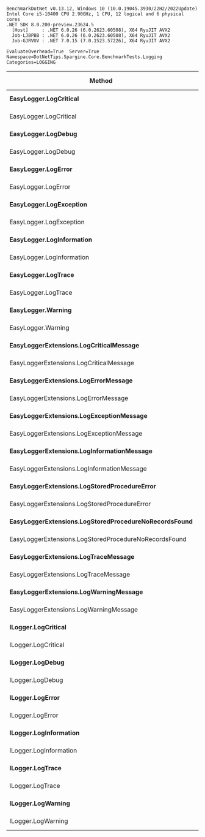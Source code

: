 ```

BenchmarkDotNet v0.13.12, Windows 10 (10.0.19045.3930/22H2/2022Update)
Intel Core i5-10400 CPU 2.90GHz, 1 CPU, 12 logical and 6 physical cores
.NET SDK 8.0.200-preview.23624.5
  [Host]     : .NET 6.0.26 (6.0.2623.60508), X64 RyuJIT AVX2
  Job-LJBPBB : .NET 6.0.26 (6.0.2623.60508), X64 RyuJIT AVX2
  Job-GJRVUV : .NET 7.0.15 (7.0.1523.57226), X64 RyuJIT AVX2

EvaluateOverhead=True  Server=True  Namespace=DotNetTips.Spargine.Core.BenchmarkTests.Logging  
Categories=LOGGING  

```
| Method                                                | Runtime  | Mean      | Error     | StdDev    | StdErr    | Median    | Min       | Q1        | Q3        | Max       | Op/s          | CI99.9% Margin | Iterations | Kurtosis | MValue | Skewness | Rank | LogicalGroup | Baseline | Code Size | Allocated |
|------------------------------------------------------ |--------- |----------:|----------:|----------:|----------:|----------:|----------:|----------:|----------:|----------:|--------------:|---------------:|-----------:|---------:|-------:|---------:|-----:|------------- |--------- |----------:|----------:|
| **EasyLogger.LogCritical**                                | **.NET 6.0** |  **3.642 ns** | **0.0975 ns** | **0.1197 ns** | **0.0255 ns** |  **3.576 ns** |  **3.521 ns** |  **3.552 ns** |  **3.736 ns** |  **3.922 ns** | **274,583,431.5** |      **0.0975 ns** |      **22.00** |    **2.485** |  **2.000** |   **0.8810** |    **2** | *****            | **No**       |     **124 B** |         **-** |
| EasyLogger.LogCritical                                | .NET 7.0 |  3.328 ns | 0.0280 ns | 0.0262 ns | 0.0068 ns |  3.314 ns |  3.291 ns |  3.310 ns |  3.341 ns |  3.375 ns | 300,521,252.7 |      0.0280 ns |      15.00 |    1.906 |  2.000 |   0.5889 |    1 | *            | No       |     118 B |         - |
| **EasyLogger.LogDebug**                                   | **.NET 6.0** |  **4.262 ns** | **0.0123 ns** | **0.0109 ns** | **0.0029 ns** |  **4.264 ns** |  **4.247 ns** |  **4.251 ns** |  **4.269 ns** |  **4.280 ns** | **234,627,983.6** |      **0.0123 ns** |      **14.00** |    **1.551** |  **2.000** |   **0.1295** |    **5** | *****            | **No**       |     **114 B** |         **-** |
| EasyLogger.LogDebug                                   | .NET 7.0 |  3.545 ns | 0.0140 ns | 0.0117 ns | 0.0032 ns |  3.545 ns |  3.522 ns |  3.542 ns |  3.547 ns |  3.569 ns | 282,105,945.6 |      0.0140 ns |      13.00 |    3.093 |  2.000 |   0.2049 |    2 | *            | No       |     108 B |         - |
| **EasyLogger.LogError**                                   | **.NET 6.0** |  **3.779 ns** | **0.0182 ns** | **0.0161 ns** | **0.0043 ns** |  **3.776 ns** |  **3.758 ns** |  **3.768 ns** |  **3.782 ns** |  **3.812 ns** | **264,614,349.2** |      **0.0182 ns** |      **14.00** |    **2.328** |  **2.000** |   **0.7753** |    **3** | *****            | **No**       |     **114 B** |         **-** |
| EasyLogger.LogError                                   | .NET 7.0 |  3.564 ns | 0.0221 ns | 0.0207 ns | 0.0053 ns |  3.558 ns |  3.540 ns |  3.545 ns |  3.581 ns |  3.603 ns | 280,559,400.3 |      0.0221 ns |      15.00 |    1.695 |  2.000 |   0.4129 |    2 | *            | No       |     108 B |         - |
| **EasyLogger.LogException**                               | **.NET 6.0** |  **4.027 ns** | **0.0241 ns** | **0.0213 ns** | **0.0057 ns** |  **4.026 ns** |  **3.993 ns** |  **4.012 ns** |  **4.037 ns** |  **4.063 ns** | **248,312,400.0** |      **0.0241 ns** |      **14.00** |    **1.820** |  **2.000** |   **0.1912** |    **4** | *****            | **No**       |     **124 B** |         **-** |
| EasyLogger.LogException                               | .NET 7.0 |  3.312 ns | 0.0193 ns | 0.0180 ns | 0.0047 ns |  3.308 ns |  3.287 ns |  3.298 ns |  3.324 ns |  3.346 ns | 301,976,021.3 |      0.0193 ns |      15.00 |    1.892 |  2.000 |   0.4714 |    1 | *            | No       |     118 B |         - |
| **EasyLogger.LogInformation**                             | **.NET 6.0** |  **4.022 ns** | **0.0214 ns** | **0.0201 ns** | **0.0052 ns** |  **4.017 ns** |  **3.999 ns** |  **4.006 ns** |  **4.033 ns** |  **4.063 ns** | **248,653,099.5** |      **0.0214 ns** |      **15.00** |    **2.046** |  **2.000** |   **0.6586** |    **4** | *****            | **No**       |     **114 B** |         **-** |
| EasyLogger.LogInformation                             | .NET 7.0 |  3.554 ns | 0.0280 ns | 0.0262 ns | 0.0068 ns |  3.552 ns |  3.521 ns |  3.531 ns |  3.573 ns |  3.597 ns | 281,355,326.3 |      0.0280 ns |      15.00 |    1.510 |  2.000 |   0.2283 |    2 | *            | No       |     108 B |         - |
| **EasyLogger.LogTrace**                                   | **.NET 6.0** |  **3.308 ns** | **0.0205 ns** | **0.0192 ns** | **0.0050 ns** |  **3.309 ns** |  **3.278 ns** |  **3.295 ns** |  **3.322 ns** |  **3.337 ns** | **302,317,822.7** |      **0.0205 ns** |      **15.00** |    **1.623** |  **2.000** |  **-0.0243** |    **1** | *****            | **No**       |     **111 B** |         **-** |
| EasyLogger.LogTrace                                   | .NET 7.0 |  3.546 ns | 0.0233 ns | 0.0218 ns | 0.0056 ns |  3.541 ns |  3.522 ns |  3.527 ns |  3.562 ns |  3.585 ns | 281,968,871.6 |      0.0233 ns |      15.00 |    1.687 |  2.000 |   0.5110 |    2 | *            | No       |     105 B |         - |
| **EasyLogger.Warning**                                    | **.NET 6.0** |  **4.028 ns** | **0.0260 ns** | **0.0243 ns** | **0.0063 ns** |  **4.015 ns** |  **4.001 ns** |  **4.012 ns** |  **4.046 ns** |  **4.089 ns** | **248,253,741.0** |      **0.0260 ns** |      **15.00** |    **3.044** |  **2.000** |   **0.9035** |    **4** | *****            | **No**       |     **114 B** |         **-** |
| EasyLogger.Warning                                    | .NET 7.0 |  3.561 ns | 0.0204 ns | 0.0191 ns | 0.0049 ns |  3.562 ns |  3.537 ns |  3.545 ns |  3.571 ns |  3.599 ns | 280,780,698.2 |      0.0204 ns |      15.00 |    1.893 |  2.000 |   0.4732 |    2 | *            | No       |     108 B |         - |
| **EasyLoggerExtensions.LogCriticalMessage**               | **.NET 6.0** |  **4.776 ns** | **0.0213 ns** | **0.0200 ns** | **0.0052 ns** |  **4.769 ns** |  **4.739 ns** |  **4.763 ns** |  **4.790 ns** |  **4.816 ns** | **209,394,660.4** |      **0.0213 ns** |      **15.00** |    **2.209** |  **2.000** |   **0.2155** |    **9** | *****            | **No**       |     **279 B** |         **-** |
| EasyLoggerExtensions.LogCriticalMessage               | .NET 7.0 |  5.045 ns | 0.1301 ns | 0.2883 ns | 0.0375 ns |  4.975 ns |  4.723 ns |  4.795 ns |  5.249 ns |  5.616 ns | 198,205,759.0 |      0.1301 ns |      59.00 |    2.157 |  2.615 |   0.6867 |   12 | *            | No       |     276 B |         - |
| **EasyLoggerExtensions.LogErrorMessage**                  | **.NET 6.0** |  **4.405 ns** | **0.0131 ns** | **0.0109 ns** | **0.0030 ns** |  **4.405 ns** |  **4.380 ns** |  **4.402 ns** |  **4.412 ns** |  **4.424 ns** | **227,012,714.8** |      **0.0131 ns** |      **13.00** |    **2.986** |  **2.000** |  **-0.5195** |    **6** | *****            | **No**       |     **261 B** |         **-** |
| EasyLoggerExtensions.LogErrorMessage                  | .NET 7.0 |  4.496 ns | 0.0233 ns | 0.0218 ns | 0.0056 ns |  4.486 ns |  4.471 ns |  4.481 ns |  4.512 ns |  4.532 ns | 222,426,000.2 |      0.0233 ns |      15.00 |    1.676 |  2.000 |   0.6053 |    7 | *            | No       |     248 B |         - |
| **EasyLoggerExtensions.LogExceptionMessage**              | **.NET 6.0** |  **4.587 ns** | **0.0260 ns** | **0.0243 ns** | **0.0063 ns** |  **4.581 ns** |  **4.560 ns** |  **4.566 ns** |  **4.604 ns** |  **4.636 ns** | **217,988,754.3** |      **0.0260 ns** |      **15.00** |    **1.866** |  **2.000** |   **0.5493** |    **8** | *****            | **No**       |     **261 B** |         **-** |
| EasyLoggerExtensions.LogExceptionMessage              | .NET 7.0 |  4.494 ns | 0.0242 ns | 0.0226 ns | 0.0058 ns |  4.493 ns |  4.467 ns |  4.476 ns |  4.510 ns |  4.542 ns | 222,499,386.7 |      0.0242 ns |      15.00 |    2.048 |  2.000 |   0.5398 |    7 | *            | No       |     248 B |         - |
| **EasyLoggerExtensions.LogInformationMessage**            | **.NET 6.0** |  **4.353 ns** | **0.0208 ns** | **0.0194 ns** | **0.0050 ns** |  **4.345 ns** |  **4.326 ns** |  **4.340 ns** |  **4.369 ns** |  **4.394 ns** | **229,700,272.2** |      **0.0208 ns** |      **15.00** |    **1.998** |  **2.000** |   **0.5076** |    **6** | *****            | **No**       |     **261 B** |         **-** |
| EasyLoggerExtensions.LogInformationMessage            | .NET 7.0 |  4.789 ns | 0.1412 ns | 0.4162 ns | 0.0416 ns |  4.520 ns |  4.459 ns |  4.485 ns |  5.361 ns |  5.492 ns | 208,802,739.9 |      0.1412 ns |     100.00 |    1.810 |  2.812 |   0.8377 |   10 | *            | No       |     248 B |         - |
| **EasyLoggerExtensions.LogStoredProcedureError**          | **.NET 6.0** |  **4.807 ns** | **0.0216 ns** | **0.0202 ns** | **0.0052 ns** |  **4.806 ns** |  **4.781 ns** |  **4.791 ns** |  **4.818 ns** |  **4.844 ns** | **208,016,461.7** |      **0.0216 ns** |      **15.00** |    **1.812** |  **2.000** |   **0.4656** |   **11** | *****            | **No**       |     **279 B** |         **-** |
| EasyLoggerExtensions.LogStoredProcedureError          | .NET 7.0 |  4.735 ns | 0.0249 ns | 0.0233 ns | 0.0060 ns |  4.727 ns |  4.705 ns |  4.718 ns |  4.751 ns |  4.779 ns | 211,204,127.5 |      0.0249 ns |      15.00 |    1.916 |  2.000 |   0.5286 |    9 | *            | No       |     276 B |         - |
| **EasyLoggerExtensions.LogStoredProcedureNoRecordsFound** | **.NET 6.0** |  **4.510 ns** | **0.0200 ns** | **0.0187 ns** | **0.0048 ns** |  **4.504 ns** |  **4.482 ns** |  **4.498 ns** |  **4.524 ns** |  **4.546 ns** | **221,749,093.7** |      **0.0200 ns** |      **15.00** |    **1.927** |  **2.000** |   **0.4748** |    **7** | *****            | **No**       |     **261 B** |         **-** |
| EasyLoggerExtensions.LogStoredProcedureNoRecordsFound | .NET 7.0 |  4.016 ns | 0.0219 ns | 0.0194 ns | 0.0052 ns |  4.016 ns |  3.993 ns |  3.998 ns |  4.028 ns |  4.052 ns | 249,001,309.3 |      0.0219 ns |      14.00 |    1.612 |  2.000 |   0.3468 |    4 | *            | No       |     248 B |         - |
| **EasyLoggerExtensions.LogTraceMessage**                  | **.NET 6.0** |  **5.051 ns** | **0.0202 ns** | **0.0179 ns** | **0.0048 ns** |  **5.048 ns** |  **5.023 ns** |  **5.041 ns** |  **5.059 ns** |  **5.092 ns** | **197,969,416.0** |      **0.0202 ns** |      **14.00** |    **2.754** |  **2.000** |   **0.5007** |   **12** | *****            | **No**       |     **255 B** |         **-** |
| EasyLoggerExtensions.LogTraceMessage                  | .NET 7.0 |  4.511 ns | 0.0350 ns | 0.0327 ns | 0.0085 ns |  4.508 ns |  4.472 ns |  4.481 ns |  4.532 ns |  4.581 ns | 221,699,433.0 |      0.0350 ns |      15.00 |    2.146 |  2.000 |   0.5426 |    7 | *            | No       |     242 B |         - |
| **EasyLoggerExtensions.LogWarningMessage**                | **.NET 6.0** |  **4.382 ns** | **0.0304 ns** | **0.0285 ns** | **0.0073 ns** |  **4.377 ns** |  **4.351 ns** |  **4.359 ns** |  **4.400 ns** |  **4.454 ns** | **228,197,606.4** |      **0.0304 ns** |      **15.00** |    **3.138** |  **2.000** |   **0.9248** |    **6** | *****            | **No**       |     **261 B** |         **-** |
| EasyLoggerExtensions.LogWarningMessage                | .NET 7.0 |  4.030 ns | 0.0156 ns | 0.0130 ns | 0.0036 ns |  4.032 ns |  4.013 ns |  4.016 ns |  4.039 ns |  4.048 ns | 248,134,379.9 |      0.0156 ns |      13.00 |    1.267 |  2.000 |   0.0577 |    4 | *            | No       |     248 B |         - |
| **ILogger.LogCritical**                                   | **.NET 6.0** | **23.455 ns** | **0.0837 ns** | **0.0783 ns** | **0.0202 ns** | **23.427 ns** | **23.351 ns** | **23.409 ns** | **23.506 ns** | **23.590 ns** |  **42,634,668.1** |      **0.0837 ns** |      **15.00** |    **1.810** |  **2.000** |   **0.6313** |   **15** | *****            | **No**       |     **322 B** |         **-** |
| ILogger.LogCritical                                   | .NET 7.0 | 22.160 ns | 0.0984 ns | 0.0920 ns | 0.0238 ns | 22.124 ns | 22.070 ns | 22.085 ns | 22.238 ns | 22.338 ns |  45,125,999.4 |      0.0984 ns |      15.00 |    1.732 |  2.000 |   0.5910 |   13 | *            | No       |     321 B |         - |
| **ILogger.LogDebug**                                      | **.NET 6.0** | **23.336 ns** | **0.0791 ns** | **0.0740 ns** | **0.0191 ns** | **23.344 ns** | **23.238 ns** | **23.274 ns** | **23.400 ns** | **23.459 ns** |  **42,852,995.9** |      **0.0791 ns** |      **15.00** |    **1.500** |  **2.000** |   **0.1838** |   **15** | *****            | **No**       |     **322 B** |         **-** |
| ILogger.LogDebug                                      | .NET 7.0 | 21.617 ns | 0.0508 ns | 0.0450 ns | 0.0120 ns | 21.617 ns | 21.558 ns | 21.581 ns | 21.639 ns | 21.723 ns |  46,259,836.1 |      0.0508 ns |      14.00 |    2.755 |  2.000 |   0.6587 |   13 | *            | No       |     321 B |         - |
| **ILogger.LogError**                                      | **.NET 6.0** | **23.808 ns** | **0.0695 ns** | **0.0650 ns** | **0.0168 ns** | **23.799 ns** | **23.715 ns** | **23.766 ns** | **23.846 ns** | **23.921 ns** |  **42,003,371.5** |      **0.0695 ns** |      **15.00** |    **1.701** |  **2.000** |   **0.1752** |   **15** | *****            | **No**       |     **322 B** |         **-** |
| ILogger.LogError                                      | .NET 7.0 | 21.957 ns | 0.1152 ns | 0.1021 ns | 0.0273 ns | 21.922 ns | 21.823 ns | 21.904 ns | 21.963 ns | 22.180 ns |  45,544,097.1 |      0.1152 ns |      14.00 |    2.829 |  2.000 |   1.0417 |   13 | *            | No       |     321 B |         - |
| **ILogger.LogInformation**                                | **.NET 6.0** | **23.185 ns** | **0.0550 ns** | **0.0515 ns** | **0.0133 ns** | **23.172 ns** | **23.113 ns** | **23.147 ns** | **23.208 ns** | **23.292 ns** |  **43,131,489.4** |      **0.0550 ns** |      **15.00** |    **2.125** |  **2.000** |   **0.6247** |   **15** | *****            | **No**       |     **322 B** |         **-** |
| ILogger.LogInformation                                | .NET 7.0 | 22.851 ns | 0.3137 ns | 0.2934 ns | 0.0758 ns | 22.684 ns | 22.601 ns | 22.654 ns | 23.014 ns | 23.385 ns |  43,761,389.6 |      0.3137 ns |      15.00 |    1.959 |  2.000 |   0.8693 |   14 | *            | No       |     321 B |         - |
| **ILogger.LogTrace**                                      | **.NET 6.0** | **23.828 ns** | **0.1280 ns** | **0.1197 ns** | **0.0309 ns** | **23.776 ns** | **23.690 ns** | **23.742 ns** | **23.917 ns** | **24.058 ns** |  **41,967,955.3** |      **0.1280 ns** |      **15.00** |    **1.879** |  **2.000** |   **0.6074** |   **15** | *****            | **No**       |     **319 B** |         **-** |
| ILogger.LogTrace                                      | .NET 7.0 | 21.892 ns | 0.1036 ns | 0.0969 ns | 0.0250 ns | 21.882 ns | 21.765 ns | 21.787 ns | 21.972 ns | 22.036 ns |  45,679,199.2 |      0.1036 ns |      15.00 |    1.320 |  2.000 |  -0.0048 |   13 | *            | No       |     318 B |         - |
| **ILogger.LogWarning**                                    | **.NET 6.0** | **23.123 ns** | **0.0962 ns** | **0.0900 ns** | **0.0232 ns** | **23.113 ns** | **22.980 ns** | **23.048 ns** | **23.188 ns** | **23.251 ns** |  **43,246,284.8** |      **0.0962 ns** |      **15.00** |    **1.514** |  **2.000** |  **-0.1458** |   **15** | *****            | **No**       |     **322 B** |         **-** |
| ILogger.LogWarning                                    | .NET 7.0 | 23.712 ns | 0.1121 ns | 0.1049 ns | 0.0271 ns | 23.672 ns | 23.573 ns | 23.629 ns | 23.820 ns | 23.887 ns |  42,172,869.1 |      0.1121 ns |      15.00 |    1.469 |  2.000 |   0.3972 |   15 | *            | No       |     321 B |         - |
